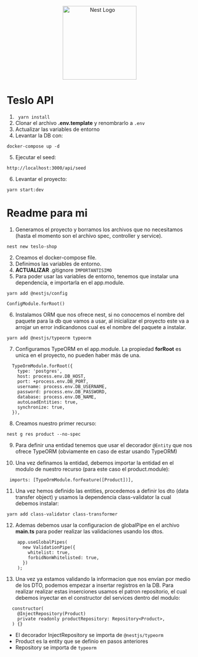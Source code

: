 <p align="center">
  <a href="http://nestjs.com/" target="blank"><img src="https://nestjs.com/img/logo-small.svg" width="200" alt="Nest Logo" /></a>
</p>

# Teslo API

1. ` yarn install`
2. Clonar el archivo **.env.template** y renombrarlo a `.env `
3. Actualizar las variables de entorno
4. Levantar la DB con:

```
docker-compose up -d
```

5. Ejecutar el seed:

```
http://localhost:3000/api/seed
```

6. Levantar el proyecto:

```
yarn start:dev
```

# Readme para mi

1. Generamos el proyecto y borramos los archivos que no necesitamos (hasta el momento son el archivo spec, controller y service).

```
nest new teslo-shop
```

2. Creamos el docker-compose file.
3. Definimos las variables de entorno.
4. **ACTUALIZAR** .gitignore `IMPORTANTISIMO`
5. Para poder usar las variables de entorno, tenemos que instalar una dependencia, e importarla en el app.module.

```
yarn add @nestjs/config
```

    ConfigModule.forRoot()

6. Instalamos ORM que nos ofrece nest, si no conocemos el nombre del paquete para la db que vamos a usar, al inicializar el proyecto este va a arrojar un error indicandonos cual es el nombre del paquete a instalar.

```
yarn add @nestjs/typeorm typeorm
```

7. Configuramos TypeORM en el app.module. La propiedad **forRoot** es unica en el proyecto, no pueden haber más de una.

```
  TypeOrmModule.forRoot({
    type: 'postgres',
    host: process.env.DB_HOST,
    port: +process.env.DB_PORT,
    username: process.env.DB_USERNAME,
    password: process.env.DB_PASSWORD,
    database: process.env.DB_NAME,
    autoLoadEntities: true,
    synchronize: true,
  }),
```

8. Creamos nuestro primer recurso:

```
nest g res product --no-spec
```

9. Para definir una entidad tenemos que usar el decorador `@Entity` que nos ofrece TypeORM (obviamente en caso de estar usando TypeORM)

10. Una vez definamos la entidad, debemos importar la entidad en el modulo de nuestro recurso (para este caso el product.module):

```
 imports: [TypeOrmModule.forFeature([Product])],
```

11. Una vez hemos definido las entities, procedemos a definir los dto (data transfer object) y usamos la dependencia class-validator la cual debemos instalar:

```
yarn add class-validator class-transformer
```

12. Ademas debemos usar la configuracion de globalPipe en el archivo **main.ts** para poder realizar las validaciones usando los dtos.

```
    app.useGlobalPipes(
      new ValidationPipe({
        whitelist: true,
        forbidNonWhitelisted: true,
      })
    );

```

13. Una vez ya estamos validando la informacion que nos envían por medio de los DTO, podemos empezar a insertar registros en la DB. Para realizar realizar estas inserciones usamos el patron repositorio, el cual debemos inyectar en el constructor del services dentro del modulo:

```
  constructor(
    @InjectRepository(Product)
    private readonly productRepository: Repository<Product>,
  ) {}
```

- El decorador InjectRepository se importa de `@nestjs/typeorm`
- Product es la entity que se definio en pasos anteriores
- Repository se importa de `typeorm`
